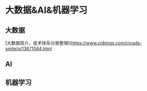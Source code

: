 # 大数据&AI&机器学习

## 大数据
[大数据简介，技术体系分类整理](https://www.cnblogs.com/cicada-smile/p/13671044.html
## AI

## 机器学习